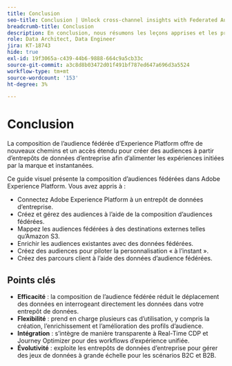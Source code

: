 ```yaml
---
title: Conclusion
seo-title: Conclusion | Unlock cross-channel insights with Federated Audience Composition
breadcrumb-title: Conclusion
description: En conclusion, nous résumons les leçons apprises et les principaux points à retenir.
role: Data Architect, Data Engineer
jira: KT-18743
hide: true
exl-id: 19f3065a-c439-44b6-9888-664c9a5cb33c
source-git-commit: a3c8d8b03472d01f491bf787ed647a696d3a5524
workflow-type: tm+mt
source-wordcount: '153'
ht-degree: 3%

---
```


# Conclusion

La composition de l’audience fédérée d’Experience Platform offre de nouveaux chemins et un accès étendu pour créer des audiences à partir d’entrepôts de données d’entreprise afin d’alimenter les expériences initiées par la marque et instantanées.

Ce guide visuel présente la composition d’audiences fédérées dans Adobe Experience Platform. Vous avez appris à :

- Connectez Adobe Experience Platform à un entrepôt de données d’entreprise.
- Créez et gérez des audiences à l’aide de la composition d’audiences fédérées.
- Mappez les audiences fédérées à des destinations externes telles qu’Amazon S3.
- Enrichir les audiences existantes avec des données fédérées.
- Créez des audiences pour piloter la personnalisation « à l’instant ».
- Créez des parcours client à l’aide des données d’audience fédérées.

## Points clés

- **Efficacité** : la composition de l’audience fédérée réduit le déplacement des données en interrogeant directement les données dans votre entrepôt de données.
- **Flexibilité** : prend en charge plusieurs cas d’utilisation, y compris la création, l’enrichissement et l’amélioration des profils d’audience.
- **Intégration** : s’intègre de manière transparente à Real-Time CDP et Journey Optimizer pour des workflows d’expérience unifiée.
- **Évolutivité** : exploite les entrepôts de données d’entreprise pour gérer des jeux de données à grande échelle pour les scénarios B2C et B2B.

